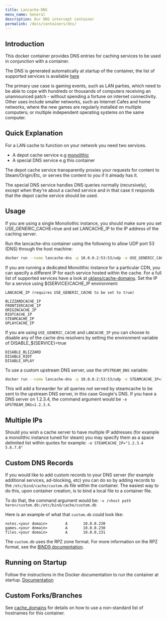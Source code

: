 ```yaml
---
title: Lancache-DNS
menu_name: General
description: Our DNS intercept container
permalink: /docs/containers/dns/
---
```


## Introduction

This docker container provides DNS entries for caching services to be used in conjunction with a  container.

The DNS is generated automatically at startup of the container, the list of supported services is available [here](https://github.com/uklans/cache-domains)

The primary use case is gaming events, such as LAN parties, which need to be able to cope with hundreds or thousands of computers receiving an unannounced patch - without spending a fortune on internet connectivity. Other uses include smaller networks, such as Internet Cafes and home networks, where the new games are regularly installed on multiple computers; or multiple independent operating systems on the same computer.

## Quick Explanation

For a LAN cache to function on your network you need two services.

* A depot cache service e.g [monolithic](/docs/containers/monolithic/)
* A special DNS service e.g this container

The depot cache service transparently proxies your requests for content to Steam/Origin/Etc, or serves the content to you if it already has it.

The special DNS service handles DNS queries normally (recursively), except when they're about a cached service and in that case it responds that the depot cache service should be used.

## Usage

If you are using a single Monoliothic instance, you should make sure you set USE_GENERIC_CACHE=true and set LANCACHE_IP to the IP address of the caching server.

Run the lancache-dns container using the following to allow UDP port 53 (DNS) through the host machine:

```sh
docker run --name lancache-dns -p 10.0.0.2:53:53/udp -e USE_GENERIC_CACHE=true -e LANCACHE_IP=10.0.0.3 lancachenet/lancache-dns:latest
```

If you are running a dedicated Monolithic instance for a particular CDN, you can specify a different IP for each service hosted within the cache. For a full list of supported services have a look at [uklans/cache-domains](https://github.com/uklans/cache-domains). Set the IP for a service using ${SERVICE}CACHE_IP environment:

```
LANCACHE_IP (requires USE_GENERIC_CACHE to be set to true)

BLIZZARDCACHE_IP
FRONTIERCACHE_IP
ORIGINCACHE_IP
RIOTCACHE_IP
STEAMCACHE_IP
UPLAYCACHE_IP
```

If you are using `USE_GENERIC_CACHE` and `LANCACHE_IP` you can choose to disable any of the cache dns resolvers by setting the environment variable of DISABLE_${SERVICE}=true

```
DISABLE_BLIZZARD
DISABLE_RIOT
DISABLE_UPLAY

```

To use a custom upstream DNS server, use the `UPSTREAM_DNS` variable:

```sh
docker run --name lancache-dns -p 10.0.0.2:53:53/udp -e STEAMCACHE_IP=10.0.0.3 -e UPSTREAM_DNS=8.8.8.8 lancachenet/lancache-dns:latest
```

This will add a forwarder for all queries not served by steamcache to be sent to the upstream DNS server, in this case Google's DNS.  If
you have a DNS server on 1.2.3.4, the command argument would be `-e UPSTREAM_DNS=1.2.3.4`.

## Multiple IPs

Should you wish a cache server to have multiple IP addresses (for example a monolithic instance tuned for steam) you may specify them as a space delimited list within quotes for example: `-e STEAMCACHE_IP="1.2.3.4 5.6.7.8"`

## Custom DNS Records

If you would like to add custom records to your DNS server (for example additional services, ad-blocking, etc) you can do so by adding records to the `/etc/bind/cache/custom.db` file within the container. The easiest way to do this, upon container creation, is to bind a local file to a container file. 

To do that, the command argument would be: `-v /<host path here>/custom.db:/etc/bind/cache/custom.db`

Here is an example of what that `custom.db` could look like:
```
notes.<your domain>        A       10.0.0.230
games.<your domain>        A       10.0.0.230
files.<your domain>        A       10.0.0.231
```
The `custom.db` uses the RPZ zone format. For more information on the RPZ format, see the [BIND9 documentation](https://downloads.isc.org/isc/bind9/9.14.6/doc/arm/Bv9ARM.ch05.html#zone_file).

## Running on Startup

Follow the instructions in the Docker documentation to run the container at startup.
[Documentation](https://docs.docker.com/config/containers/start-containers-automatically/)

## Custom Forks/Branches

See [cache_domains](/docs/containers/monolithic/cache_domains/) for details on how to use a non-standard list of hostnames for this container.
